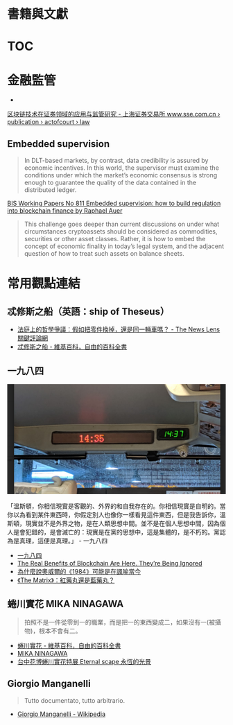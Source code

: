 # 書籍與文獻

# TOC
<!-- toc -->

# 金融監管

- 
[区块链技术在证券领域的应用与监管研究 - 上海证券交易所 www.sse.com.cn › publication › actofcourt › law ](http://www.sse.com.cn/aboutus/publication/actofcourt/law/list/a/20190807/10c1f444867fc7b6c66d84f64452a5c3.pdf)


## Embedded supervision

> In DLT-based markets, by contrast, data credibility is assured by economic incentives. In this world, the supervisor must examine the  conditions under which the market’s economic consensus is strong enough to guarantee the quality of the data contained in the distributed ledger. 

[BIS Working Papers No 811 Embedded supervision: how to build regulation into blockchain finance by Raphael Auer](https://www.bis.org/publ/work811.pdf)

> This challenge goes deeper than current discussions on under what circumstances cryptoassets should be considered as commodities, securities  or other asset classes. Rather, it is how to embed the concept of economic finality in today’s legal system, and the adjacent question of how to treat such assets on balance sheets.


# 常用觀點連結

## 忒修斯之船（英語：ship of Theseus）

- [法庭上的哲學爭議︰假如把零件換掉，還是同一輛車嗎？ - The News Lens 關鍵評論網](https://www.thenewslens.com/article/81168?fbclid=IwAR1p1eNd62jG764_U5Nkaj8L_5XULmA202v0nRK2Le7cl5CmZDlnA49SH_U)
- [忒修斯之船 - 維基百科，自由的百科全書](https://zh.wikipedia.org/zh-tw/%E5%BF%92%E4%BF%AE%E6%96%AF%E4%B9%8B%E8%88%B9)


## 一九八四

![book1984](images/book-1984-1437.png)

「溫斯頓，你相信現實是客觀的、外界的和自我存在的。你相信現實是自明的。當你以為看到某件東西時，你假定別人也像你一樣看見這件東西，但是我告訴你，溫斯頓，現實並不是外界之物，是在人類思想中間。並不是在個人思想中間，因為個人是會犯錯的，是會滅亡的：現實是在黨的思想中，這是集體的，是不朽的。黨認為是真理，這便是真理。」 - 一九八四

- [一九八四](https://zh.wikipedia.org/zh-tw/%E4%B8%80%E4%B9%9D%E5%85%AB%E5%9B%9B)
- [The Real Benefits of Blockchain Are Here. They’re Being Ignored](https://www.coindesk.com/the-real-benefits-of-blockchain-are-here-theyre-being-ignored)
- [為什麼說奧威爾的《1984》可能是在諷喻當今](https://www.bbc.com/ukchina/trad/vert-cul-44333736)
- [《The Matrix》：紅藥丸還是藍藥丸？](https://hypebeast.com/zh/2019/8/keanu-reeves-the-matrix)


## 蜷川實花 MIKA NINAGAWA

> 拍照不是一件從零到一的職業，而是把一的東西變成二，如果沒有一(被攝物)，根本不會有二。

- [蜷川實花 - 維基百科，自由的百科全書](https://zh.wikipedia.org/zh-tw/%E8%9C%B7%E5%B7%9D%E5%AF%A6%E8%8A%B1)
- [MIKA NINAGAWA](https://mikaninagawa.com/)
- [台中花博蜷川實花特展 Eternal scape 永恆的光景](http://www.dribs-drabs.com/blog/post/466385276-mikaninagawa-eternalscape)

## Giorgio Manganelli

> Tutto documentato, tutto arbitrario.

- [Giorgio Manganelli - Wikipedia](https://en.wikipedia.org/wiki/Giorgio_Manganelli)